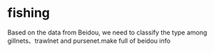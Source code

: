 # fishing
Based on the data from Beidou, we need to classify the type among gillnets、trawlnet and pursenet.make full of beidou info
